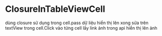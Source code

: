 # ClosureInTableViewCell
dùng closure sử dụng trong cell.pass dữ liệu hiển thị lên xong sửa trên textView trong cell.Click vào từng cell lấy link ảnh trong api hiển thị lên ảnh
